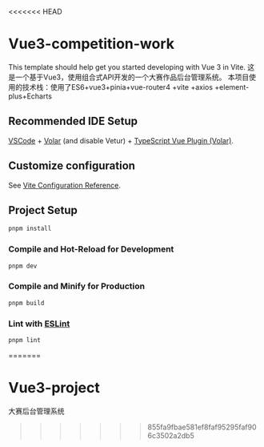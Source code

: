 <<<<<<< HEAD
# Vue3-competition-work

This template should help get you started developing with Vue 3 in Vite.
这是一个基于Vue3，使用组合式API开发的一个大赛作品后台管理系统。
本项目使用的技术栈：使用了ES6+vue3+pinia+vue-router4 +vite +axios +element-plus+Echarts

## Recommended IDE Setup

[VSCode](https://code.visualstudio.com/) + [Volar](https://marketplace.visualstudio.com/items?itemName=Vue.volar) (and disable Vetur) + [TypeScript Vue Plugin (Volar)](https://marketplace.visualstudio.com/items?itemName=Vue.vscode-typescript-vue-plugin).

## Customize configuration

See [Vite Configuration Reference](https://vitejs.dev/config/).

## Project Setup

```sh
pnpm install
```

### Compile and Hot-Reload for Development

```sh
pnpm dev
```

### Compile and Minify for Production

```sh
pnpm build
```

### Lint with [ESLint](https://eslint.org/)

```sh
pnpm lint
```
=======
# Vue3-project
大赛后台管理系统
>>>>>>> 855fa9fbae581ef8faf95295faf906c3502a2db5
